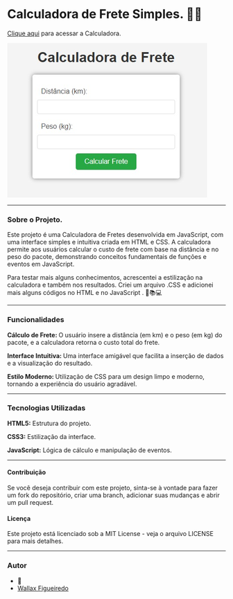 # Calculadora de Frete Simples. 🔢🚚

<a href="https://wallcod.github.io/Calculadora-de-Frete/"> Clique aqui</a> para acessar a Calculadora.

![logo Calculadora de Frete](Calculadora.jpeg)

---

### Sobre o Projeto.

Este projeto é uma Calculadora de Fretes desenvolvida em JavaScript, com uma interface simples e intuitiva criada em HTML e CSS. A calculadora permite aos usuários calcular o custo de frete com base na distância e no peso do pacote, demonstrando conceitos fundamentais de funções e eventos em JavaScript.

Para testar mais alguns conhecimentos, acrescentei a estilização na calculadora e também nos resultados. Criei um arquivo .CSS e adicionei mais alguns códigos no HTML e no JavaScript . 🚀📚💻

---

### Funcionalidades

<strong> Cálculo de Frete: </strong> O usuário insere a distância (em km) e o peso (em kg) do pacote, e a calculadora retorna o custo total do frete.

<strong> Interface Intuitiva: </strong> Uma interface amigável que facilita a inserção de dados e a visualização do resultado.

<strong> Estilo Moderno: </strong> Utilização de CSS para um design limpo e moderno, tornando a experiência do usuário agradável.

---

### Tecnologias Utilizadas

<strong> HTML5:</strong> Estrutura do projeto.

<strong> CSS3:</strong> Estilização da interface.

<strong> JavaScript:</strong> Lógica de cálculo e manipulação de eventos.

---

#### Contribuição
Se você deseja contribuir com este projeto, sinta-se à vontade para fazer um fork do repositório, criar uma branch, adicionar suas mudanças e abrir um pull request.

#### Licença
Este projeto está licenciado sob a MIT License - veja o arquivo LICENSE para mais detalhes.

---

### Autor

- 🦁
- [Wallax Figueiredo](https://www.linkedin.com/in/wallax-figueiredo-41116b285/)